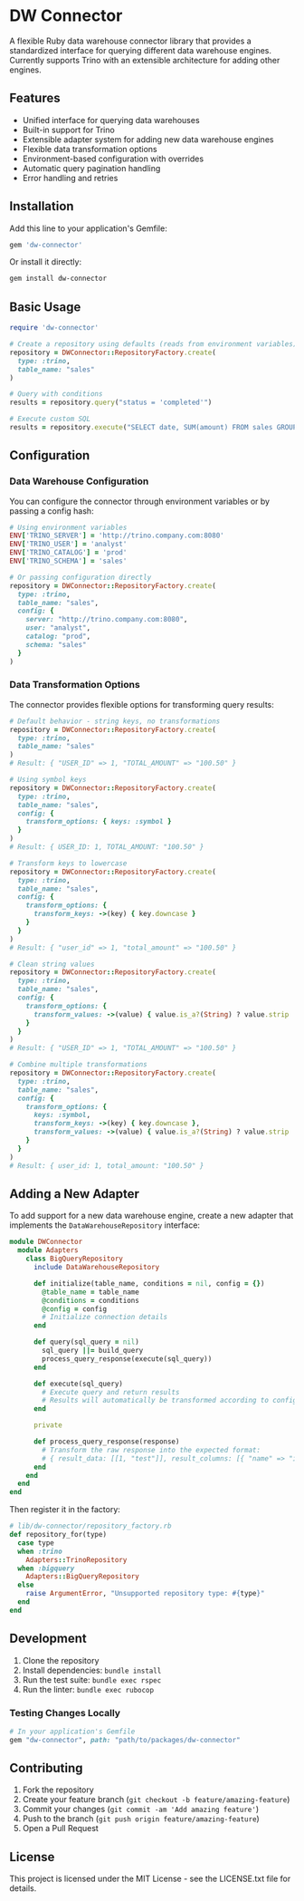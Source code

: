 # DW Connector

A flexible Ruby data warehouse connector library that provides a standardized interface for querying different data warehouse engines. Currently supports Trino with an extensible architecture for adding other engines.

## Features

- Unified interface for querying data warehouses
- Built-in support for Trino
- Extensible adapter system for adding new data warehouse engines
- Flexible data transformation options
- Environment-based configuration with overrides
- Automatic query pagination handling
- Error handling and retries

## Installation

Add this line to your application's Gemfile:

```ruby
gem 'dw-connector'
```

Or install it directly:

```bash
gem install dw-connector
```

## Basic Usage

```ruby
require 'dw-connector'

# Create a repository using defaults (reads from environment variables)
repository = DWConnector::RepositoryFactory.create(
  type: :trino,
  table_name: "sales"
)

# Query with conditions
results = repository.query("status = 'completed'")

# Execute custom SQL
results = repository.execute("SELECT date, SUM(amount) FROM sales GROUP BY date")
```

## Configuration

### Data Warehouse Configuration

You can configure the connector through environment variables or by passing a config hash:

```ruby
# Using environment variables
ENV['TRINO_SERVER'] = 'http://trino.company.com:8080'
ENV['TRINO_USER'] = 'analyst'
ENV['TRINO_CATALOG'] = 'prod'
ENV['TRINO_SCHEMA'] = 'sales'

# Or passing configuration directly
repository = DWConnector::RepositoryFactory.create(
  type: :trino,
  table_name: "sales",
  config: {
    server: "http://trino.company.com:8080",
    user: "analyst",
    catalog: "prod",
    schema: "sales"
  }
)
```

### Data Transformation Options

The connector provides flexible options for transforming query results:

```ruby
# Default behavior - string keys, no transformations
repository = DWConnector::RepositoryFactory.create(
  type: :trino,
  table_name: "sales"
)
# Result: { "USER_ID" => 1, "TOTAL_AMOUNT" => "100.50" }

# Using symbol keys
repository = DWConnector::RepositoryFactory.create(
  type: :trino,
  table_name: "sales",
  config: {
    transform_options: { keys: :symbol }
  }
)
# Result: { USER_ID: 1, TOTAL_AMOUNT: "100.50" }

# Transform keys to lowercase
repository = DWConnector::RepositoryFactory.create(
  type: :trino,
  table_name: "sales",
  config: {
    transform_options: {
      transform_keys: ->(key) { key.downcase }
    }
  }
)
# Result: { "user_id" => 1, "total_amount" => "100.50" }

# Clean string values
repository = DWConnector::RepositoryFactory.create(
  type: :trino,
  table_name: "sales",
  config: {
    transform_options: {
      transform_values: ->(value) { value.is_a?(String) ? value.strip : value }
    }
  }
)
# Result: { "USER_ID" => 1, "TOTAL_AMOUNT" => "100.50" }

# Combine multiple transformations
repository = DWConnector::RepositoryFactory.create(
  type: :trino,
  table_name: "sales",
  config: {
    transform_options: {
      keys: :symbol,
      transform_keys: ->(key) { key.downcase },
      transform_values: ->(value) { value.is_a?(String) ? value.strip : value }
    }
  }
)
# Result: { user_id: 1, total_amount: "100.50" }
```

## Adding a New Adapter

To add support for a new data warehouse engine, create a new adapter that implements the `DataWarehouseRepository` interface:

```ruby
module DWConnector
  module Adapters
    class BigQueryRepository
      include DataWarehouseRepository

      def initialize(table_name, conditions = nil, config = {})
        @table_name = table_name
        @conditions = conditions
        @config = config
        # Initialize connection details
      end

      def query(sql_query = nil)
        sql_query ||= build_query
        process_query_response(execute(sql_query))
      end

      def execute(sql_query)
        # Execute query and return results
        # Results will automatically be transformed according to config
      end

      private

      def process_query_response(response)
        # Transform the raw response into the expected format:
        # { result_data: [[1, "test"]], result_columns: [{ "name" => "id" }, { "name" => "name" }] }
      end
    end
  end
end
```

Then register it in the factory:

```ruby
# lib/dw-connector/repository_factory.rb
def repository_for(type)
  case type
  when :trino
    Adapters::TrinoRepository
  when :bigquery
    Adapters::BigQueryRepository
  else
    raise ArgumentError, "Unsupported repository type: #{type}"
  end
end
```

## Development

1. Clone the repository
2. Install dependencies: `bundle install`
3. Run the test suite: `bundle exec rspec`
4. Run the linter: `bundle exec rubocop`

### Testing Changes Locally

```ruby
# In your application's Gemfile
gem "dw-connector", path: "path/to/packages/dw-connector"
```

## Contributing

1. Fork the repository
2. Create your feature branch (`git checkout -b feature/amazing-feature`)
3. Commit your changes (`git commit -am 'Add amazing feature'`)
4. Push to the branch (`git push origin feature/amazing-feature`)
5. Open a Pull Request

## License

This project is licensed under the MIT License - see the LICENSE.txt file for details.